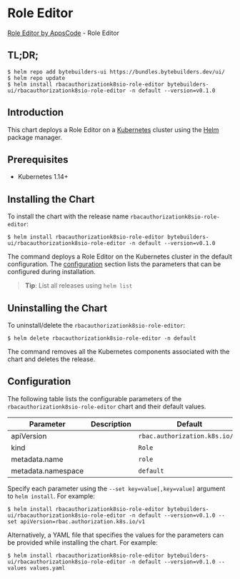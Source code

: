# Role Editor

[Role Editor by AppsCode](https://byte.builders) - Role Editor

## TL;DR;

```console
$ helm repo add bytebuilders-ui https://bundles.bytebuilders.dev/ui/
$ helm repo update
$ helm install rbacauthorizationk8sio-role-editor bytebuilders-ui/rbacauthorizationk8sio-role-editor -n default --version=v0.1.0
```

## Introduction

This chart deploys a Role Editor on a [Kubernetes](http://kubernetes.io) cluster using the [Helm](https://helm.sh) package manager.

## Prerequisites

- Kubernetes 1.14+

## Installing the Chart

To install the chart with the release name `rbacauthorizationk8sio-role-editor`:

```console
$ helm install rbacauthorizationk8sio-role-editor bytebuilders-ui/rbacauthorizationk8sio-role-editor -n default --version=v0.1.0
```

The command deploys a Role Editor on the Kubernetes cluster in the default configuration. The [configuration](#configuration) section lists the parameters that can be configured during installation.

> **Tip**: List all releases using `helm list`

## Uninstalling the Chart

To uninstall/delete the `rbacauthorizationk8sio-role-editor`:

```console
$ helm delete rbacauthorizationk8sio-role-editor -n default
```

The command removes all the Kubernetes components associated with the chart and deletes the release.

## Configuration

The following table lists the configurable parameters of the `rbacauthorizationk8sio-role-editor` chart and their default values.

|     Parameter      | Description |            Default             |
|--------------------|-------------|--------------------------------|
| apiVersion         |             | `rbac.authorization.k8s.io/v1` |
| kind               |             | `Role`                         |
| metadata.name      |             | `role`                         |
| metadata.namespace |             | `default`                      |


Specify each parameter using the `--set key=value[,key=value]` argument to `helm install`. For example:

```console
$ helm install rbacauthorizationk8sio-role-editor bytebuilders-ui/rbacauthorizationk8sio-role-editor -n default --version=v0.1.0 --set apiVersion=rbac.authorization.k8s.io/v1
```

Alternatively, a YAML file that specifies the values for the parameters can be provided while
installing the chart. For example:

```console
$ helm install rbacauthorizationk8sio-role-editor bytebuilders-ui/rbacauthorizationk8sio-role-editor -n default --version=v0.1.0 --values values.yaml
```
